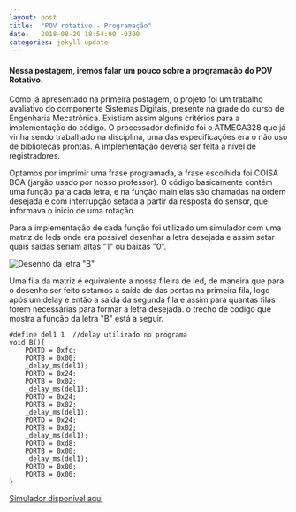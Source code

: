 ```yaml
---
layout: post
title:  "POV rotativo - Programação"
date:   2018-08-20 18:54:00 -0300
categories: jekyll update
---
```


<h4>Nessa postagem, iremos falar um pouco sobre a programação do POV Rotativo.</h4>

Como já apresentado na primeira postagem, o projeto foi um trabalho avaliativo do componente Sistemas Digitais, presente na grade do curso de Engenharia Mecatrônica. Existiam assim alguns critérios para a implementação do código. O processador definido foi o ATMEGA328 que já vinha sendo trabalhado na disciplina, uma das especificações era o não uso de bibliotecas prontas. A implementação deveria ser feita a nível de registradores.

Optamos por imprimir uma frase programada, a frase escolhida foi COISA BOA (jargão usado por nosso professor).
O código basicamente contém uma função para cada letra, e na função main elas são chamadas na ordem desejada e com interrupção setada a partir da resposta do sensor, que informava o inicio de uma rotação.

Para a implementação de cada função foi utilizado um simulador com uma matriz de leds onde era possivel desenhar a letra desejada e assim setar quais saídas seriam altas "1" ou baixas "0".

![Desenho da letra "B"](/mariaelenasilveira.github.io/images/matriz-de-leds.png)

Uma fila da matriz é equivalente a nossa fileira de led, de maneira que para o desenho ser feito setamos a saída de das portas na primeira fila, logo após um delay e então a saída da segunda fila e assim para quantas filas forem necessárias para formar a letra desejada. o trecho de codigo que mostra a função da letra "B" está a seguir.


	#define del1 1  //delay utilizado no programa
	void B(){
		PORTD = 0xfc;
		PORTB = 0x00;
		_delay_ms(del1);
		PORTD = 0x24;
		PORTB = 0x02;
		_delay_ms(del1);
		PORTD = 0x24;
		PORTB = 0x02;
		_delay_ms(del1);
		PORTD = 0x24;
		PORTB = 0x02;
		_delay_ms(del1);
		PORTD = 0xd8;
		PORTB = 0x00;
		_delay_ms(del1);
		PORTD = 0x00;
		PORTB = 0x00;
	}


[Simulador disponível aqui](https://toxic-dev.github.io/LED-Matrix-Simulator/)


[jekyll-docs]: http://jekyllrb.com/docs/home
[jekyll-gh]:   https://github.com/jekyll/jekyll
[jekyll-talk]: https://talk.jekyllrb.com/
